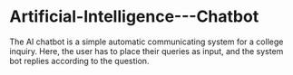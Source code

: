# Artificial-Intelligence---Chatbot
The AI chatbot is a simple automatic communicating system for a college inquiry. Here, the user has to place their queries as input, and the system bot replies according to the question. 
